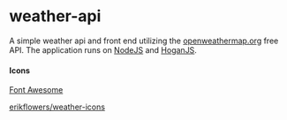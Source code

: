 # weather-api

A simple weather api and front end utilizing the [openweathermap.org](openweathermap.org) free API. The application runs on [NodeJS](https://nodejs.org/en/) and [HoganJS](https://twitter.github.io/hogan.js/).





#### Icons

[Font Awesome](https://fontawesome.com/license)

[erikflowers/weather-icons](https://github.com/erikflowers/weather-icons)